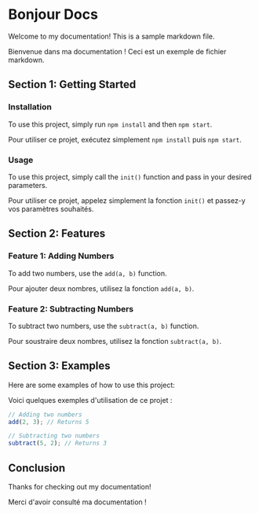 # Bonjour Docs

Welcome to my documentation! This is a sample markdown file.

Bienvenue dans ma documentation ! Ceci est un exemple de fichier markdown.

## Section 1: Getting Started

### Installation

To use this project, simply run `npm install` and then `npm start`.

Pour utiliser ce projet, exécutez simplement `npm install` puis `npm start`.

### Usage

To use this project, simply call the `init()` function and pass in your desired parameters.

Pour utiliser ce projet, appelez simplement la fonction `init()` et passez-y vos paramètres souhaités.

## Section 2: Features

### Feature 1: Adding Numbers

To add two numbers, use the `add(a, b)` function.

Pour ajouter deux nombres, utilisez la fonction `add(a, b)`.

### Feature 2: Subtracting Numbers

To subtract two numbers, use the `subtract(a, b)` function.

Pour soustraire deux nombres, utilisez la fonction `subtract(a, b)`.

## Section 3: Examples

Here are some examples of how to use this project:

Voici quelques exemples d'utilisation de ce projet :

```javascript
// Adding two numbers
add(2, 3); // Returns 5

// Subtracting two numbers
subtract(5, 2); // Returns 3
```

## Conclusion

Thanks for checking out my documentation!

Merci d'avoir consulté ma documentation !
